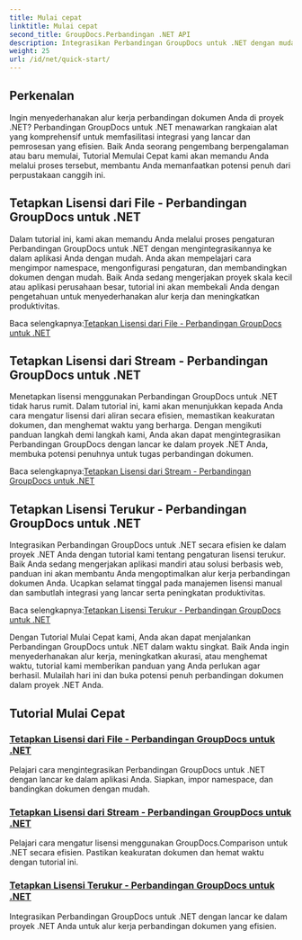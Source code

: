 ```yaml
---
title: Mulai cepat
linktitle: Mulai cepat
second_title: GroupDocs.Perbandingan .NET API
description: Integrasikan Perbandingan GroupDocs untuk .NET dengan mudah ke dalam proyek Anda. Pelajari metode pengaturan lisensi yang efisien untuk alur kerja perbandingan dokumen yang akurat.
weight: 25
url: /id/net/quick-start/
---
```


## Perkenalan

Ingin menyederhanakan alur kerja perbandingan dokumen Anda di proyek .NET? Perbandingan GroupDocs untuk .NET menawarkan rangkaian alat yang komprehensif untuk memfasilitasi integrasi yang lancar dan pemrosesan yang efisien. Baik Anda seorang pengembang berpengalaman atau baru memulai, Tutorial Memulai Cepat kami akan memandu Anda melalui proses tersebut, membantu Anda memanfaatkan potensi penuh dari perpustakaan canggih ini.

## Tetapkan Lisensi dari File - Perbandingan GroupDocs untuk .NET

Dalam tutorial ini, kami akan memandu Anda melalui proses pengaturan Perbandingan GroupDocs untuk .NET dengan mengintegrasikannya ke dalam aplikasi Anda dengan mudah. Anda akan mempelajari cara mengimpor namespace, mengonfigurasi pengaturan, dan membandingkan dokumen dengan mudah. Baik Anda sedang mengerjakan proyek skala kecil atau aplikasi perusahaan besar, tutorial ini akan membekali Anda dengan pengetahuan untuk menyederhanakan alur kerja dan meningkatkan produktivitas.

 Baca selengkapnya:[Tetapkan Lisensi dari File - Perbandingan GroupDocs untuk .NET](./set-license-from-file/)

## Tetapkan Lisensi dari Stream - Perbandingan GroupDocs untuk .NET

Menetapkan lisensi menggunakan Perbandingan GroupDocs untuk .NET tidak harus rumit. Dalam tutorial ini, kami akan menunjukkan kepada Anda cara mengatur lisensi dari aliran secara efisien, memastikan keakuratan dokumen, dan menghemat waktu yang berharga. Dengan mengikuti panduan langkah demi langkah kami, Anda akan dapat mengintegrasikan Perbandingan GroupDocs dengan lancar ke dalam proyek .NET Anda, membuka potensi penuhnya untuk tugas perbandingan dokumen.

 Baca selengkapnya:[Tetapkan Lisensi dari Stream - Perbandingan GroupDocs untuk .NET](./set-license-from-stream/)

## Tetapkan Lisensi Terukur - Perbandingan GroupDocs untuk .NET

Integrasikan Perbandingan GroupDocs untuk .NET secara efisien ke dalam proyek .NET Anda dengan tutorial kami tentang pengaturan lisensi terukur. Baik Anda sedang mengerjakan aplikasi mandiri atau solusi berbasis web, panduan ini akan membantu Anda mengoptimalkan alur kerja perbandingan dokumen Anda. Ucapkan selamat tinggal pada manajemen lisensi manual dan sambutlah integrasi yang lancar serta peningkatan produktivitas.

 Baca selengkapnya:[Tetapkan Lisensi Terukur - Perbandingan GroupDocs untuk .NET](./set-metered-license/)

Dengan Tutorial Mulai Cepat kami, Anda akan dapat menjalankan Perbandingan GroupDocs untuk .NET dalam waktu singkat. Baik Anda ingin menyederhanakan alur kerja, meningkatkan akurasi, atau menghemat waktu, tutorial kami memberikan panduan yang Anda perlukan agar berhasil. Mulailah hari ini dan buka potensi penuh perbandingan dokumen dalam proyek .NET Anda.
## Tutorial Mulai Cepat
### [Tetapkan Lisensi dari File - Perbandingan GroupDocs untuk .NET](./set-license-from-file/)
Pelajari cara mengintegrasikan Perbandingan GroupDocs untuk .NET dengan lancar ke dalam aplikasi Anda. Siapkan, impor namespace, dan bandingkan dokumen dengan mudah.
### [Tetapkan Lisensi dari Stream - Perbandingan GroupDocs untuk .NET](./set-license-from-stream/)
Pelajari cara mengatur lisensi menggunakan GroupDocs.Comparison untuk .NET secara efisien. Pastikan keakuratan dokumen dan hemat waktu dengan tutorial ini.
### [Tetapkan Lisensi Terukur - Perbandingan GroupDocs untuk .NET](./set-metered-license/)
Integrasikan Perbandingan GroupDocs untuk .NET dengan lancar ke dalam proyek .NET Anda untuk alur kerja perbandingan dokumen yang efisien.